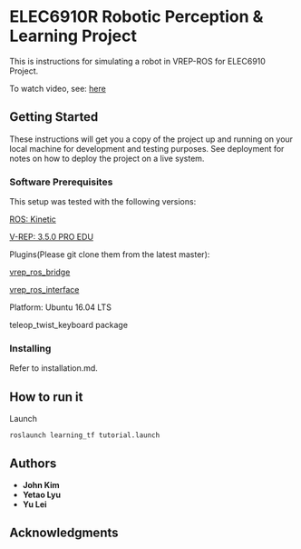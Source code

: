 # ELEC6910R Robotic Perception & Learning Project
This is instructions for simulating a robot in VREP-ROS for ELEC6910 Project.

To watch video, see: [here](https://www.youtube.com/watch?v=-2qd4YWz_E0&t=)

## Getting Started

These instructions will get you a copy of the project up and running on your local machine for development and testing purposes. See deployment for notes on how to deploy the project on a live system.

### Software Prerequisites
This setup was tested with the following versions: 

[ROS: Kinetic](http://wiki.ros.org/kinetic)

[V-REP: 3.5.0 PRO EDU](http://coppeliarobotics.com/files/V-REP_PRO_EDU_V3_5_0_Linux.tar.gz)

Plugins(Please git clone them from the latest master):

[vrep_ros_bridge](https://github.com/lagadic/vrep_ros_bridge)

[vrep_ros_interface](https://github.com/CoppeliaRobotics/v_repExtRosInterface)

Platform: Ubuntu 16.04 LTS

teleop_twist_keyboard package  

### Installing
Refer to installation.md.

## How to run it
Launch
```
roslaunch learning_tf tutorial.launch
```

## Authors

* **John Kim** 
* **Yetao Lyu**
* **Yu Lei**

## Acknowledgments

